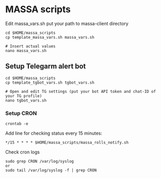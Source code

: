 # MASSA scripts

Edit massa_vars.sh put your path to massa-client directory
```
cd $HOME/massa_scripts
cp template_massa_vars.sh massa_vars.sh

# Insert actual values
nano massa_vars.sh
```

## Setup Telegarm alert bot

```
cd $HOME/massa_scripts
cp template_tgbot_vars.sh tgbot_vars.sh

# Open and edit TG settings (put your bot API token and chat-ID of your TG profile)
nano tgbot_vars.sh
```

### Setup CRON

```
crontab -e
```
Add line for checking status every 15 minutes:
```
*/15 * * * * $HOME/massa_scripts/massa_rolls_notify.sh
```
Check cron logs
```
sudo grep CRON /var/log/syslog
or
sudo tail /var/log/syslog -f | grep CRON
```


